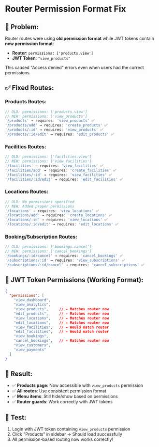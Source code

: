 # Router Permission Format Fix

## 🐛 **Problem:**
Router routes were using **old permission format** while JWT tokens contain **new permission format**:

- **Router**: `permissions: ['products.view']`  
- **JWT Token**: `"view_products"`

This caused "Access denied" errors even when users had the correct permissions.

## ✅ **Fixed Routes:**

### **Products Routes:**
```typescript
// OLD: permissions: ['products.view']
// NEW: permissions: ['view_products']
'/products' → requires: 'view_products' ✅
'/products/add' → requires: 'create_products' ✅
'/products/:id' → requires: 'view_products' ✅
'/products/:id/edit' → requires: 'edit_products' ✅
```

### **Facilities Routes:**
```typescript
// OLD: permissions: ['facilities.view']  
// NEW: permissions: ['view_facilities']
'/facilities' → requires: 'view_facilities' ✅
'/facilities/add' → requires: 'create_facilities' ✅
'/facilities/:id' → requires: 'view_facilities' ✅
'/facilities/:id/edit' → requires: 'edit_facilities' ✅
```

### **Locations Routes:**
```typescript
// OLD: No permissions specified
// NEW: Added proper permissions
'/locations' → requires: 'view_locations' ✅
'/locations/add' → requires: 'create_locations' ✅
'/locations/:id' → requires: 'view_locations' ✅
'/locations/:id/edit' → requires: 'edit_locations' ✅
```

### **Booking/Subscription Routes:**
```typescript
// OLD: permissions: ['bookings.cancel']
// NEW: permissions: ['cancel_bookings']
'/bookings/:id/cancel' → requires: 'cancel_bookings' ✅
'/subscriptions/:id' → requires: 'view_subscriptions' ✅  
'/subscriptions/:id/cancel' → requires: 'cancel_subscriptions' ✅
```

## 🎯 **JWT Token Permissions (Working Format):**
```json
{
  "permissions": [
    "view_dashboard",
    "view_analytics", 
    "view_products",     // ← Matches router now
    "edit_products",     // ← Matches router now
    "view_locations",    // ← Matches router now
    "edit_locations",    // ← Matches router now
    "view_facilities",   // ← Would match router
    "edit_facilities",   // ← Would match router
    "view_bookings",
    "cancel_bookings",   // ← Matches router now
    "view_customers",
    "view_payments"
  ]
}
```

## 🚀 **Result:**
- ✅ **Products page**: Now accessible with `view_products` permission
- ✅ **All routes**: Use consistent permission format  
- ✅ **Menu items**: Still hide/show based on permissions
- ✅ **Router guards**: Work correctly with JWT tokens

## 🧪 **Test:**
1. Login with JWT token containing `view_products` permission
2. Click "Products" in sidebar → Should load successfully
3. All permission-based routing now works correctly!